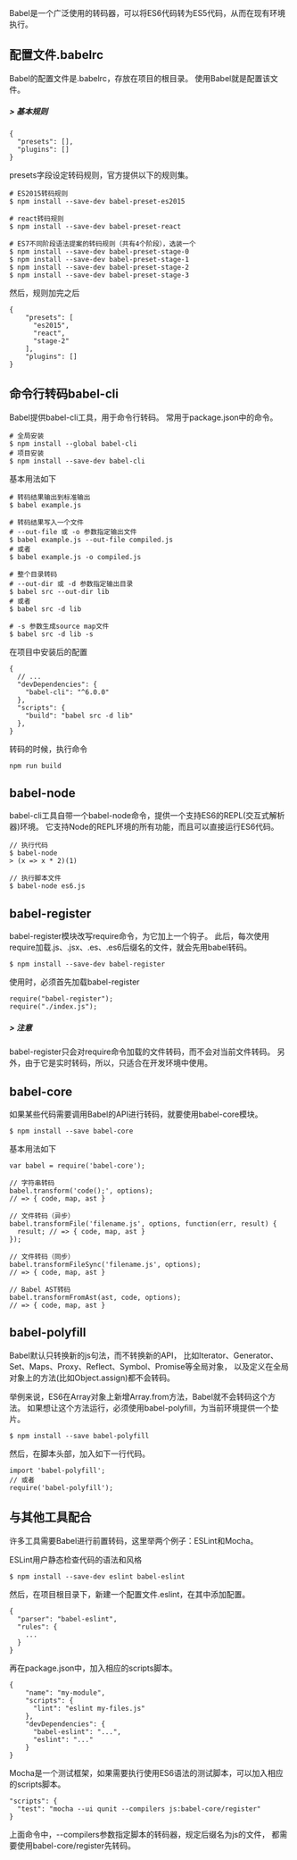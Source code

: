 Babel是一个广泛使用的转码器，可以将ES6代码转为ES5代码，从而在现有环境执行。

## 配置文件.babelrc
Babel的配置文件是.babelrc，存放在项目的根目录。
使用Babel就是配置该文件。

##### > 基本规则

    {
      "presets": [],
      "plugins": []
    }

presets字段设定转码规则，官方提供以下的规则集。

    # ES2015转码规则
    $ npm install --save-dev babel-preset-es2015

    # react转码规则
    $ npm install --save-dev babel-preset-react

    # ES7不同阶段语法提案的转码规则（共有4个阶段），选装一个
    $ npm install --save-dev babel-preset-stage-0
    $ npm install --save-dev babel-preset-stage-1
    $ npm install --save-dev babel-preset-stage-2
    $ npm install --save-dev babel-preset-stage-3

然后，规则加完之后

    {
        "presets": [
          "es2015",
          "react",
          "stage-2"
        ],
        "plugins": []
    }

## 命令行转码babel-cli
Babel提供babel-cli工具，用于命令行转码。
常用于package.json中的命令。

    # 全局安装
    $ npm install --global babel-cli
    # 项目安装
    $ npm install --save-dev babel-cli

基本用法如下

    # 转码结果输出到标准输出
    $ babel example.js

    # 转码结果写入一个文件
    # --out-file 或 -o 参数指定输出文件
    $ babel example.js --out-file compiled.js
    # 或者
    $ babel example.js -o compiled.js

    # 整个目录转码
    # --out-dir 或 -d 参数指定输出目录
    $ babel src --out-dir lib
    # 或者
    $ babel src -d lib

    # -s 参数生成source map文件
    $ babel src -d lib -s

在项目中安装后的配置

    {
      // ...
      "devDependencies": {
        "babel-cli": "^6.0.0"
      },
      "scripts": {
        "build": "babel src -d lib"
      },
    }

转码的时候，执行命令

    npm run build

## babel-node
babel-cli工具自带一个babel-node命令，提供一个支持ES6的REPL(交互式解析器)环境。
它支持Node的REPL环境的所有功能，而且可以直接运行ES6代码。

    // 执行代码
    $ babel-node
    > (x => x * 2)(1)

    // 执行脚本文件
    $ babel-node es6.js

## babel-register
babel-register模块改写require命令，为它加上一个钩子。
此后，每次使用require加载.js、.jsx、.es、.es6后缀名的文件，就会先用babel转码。

    $ npm install --save-dev babel-register

使用时，必须首先加载babel-register

    require("babel-register");
    require("./index.js");

##### > 注意
babel-register只会对require命令加载的文件转码，而不会对当前文件转码。
另外，由于它是实时转码，所以，只适合在开发环境中使用。

## babel-core
如果某些代码需要调用Babel的API进行转码，就要使用babel-core模块。

    $ npm install --save babel-core

基本用法如下

    var babel = require('babel-core');

    // 字符串转码
    babel.transform('code();', options);
    // => { code, map, ast }

    // 文件转码（异步）
    babel.transformFile('filename.js', options, function(err, result) {
      result; // => { code, map, ast }
    });

    // 文件转码（同步）
    babel.transformFileSync('filename.js', options);
    // => { code, map, ast }

    // Babel AST转码
    babel.transformFromAst(ast, code, options);
    // => { code, map, ast }

## babel-polyfill
Babel默认只转换新的js句法，而不转换新的API，
比如Iterator、Generator、Set、Maps、Proxy、Reflect、Symbol、Promise等全局对象，
以及定义在全局对象上的方法(比如Object.assign)都不会转码。

举例来说，ES6在Array对象上新增Array.from方法，Babel就不会转码这个方法。
如果想让这个方法运行，必须使用babel-polyfill，为当前环境提供一个垫片。

    $ npm install --save babel-polyfill

然后，在脚本头部，加入如下一行代码。

    import 'babel-polyfill';
    // 或者
    require('babel-polyfill');

## 与其他工具配合
许多工具需要Babel进行前置转码，这里举两个例子：ESLint和Mocha。

ESLint用户静态检查代码的语法和风格

    $ npm install --save-dev eslint babel-eslint

然后，在项目根目录下，新建一个配置文件.eslint，在其中添加配置。

    {
      "parser": "babel-eslint",
      "rules": {
        ...
      }
    }

再在package.json中，加入相应的scripts脚本。

    {
        "name": "my-module",
        "scripts": {
          "lint": "eslint my-files.js"
        },
        "devDependencies": {
          "babel-eslint": "...",
          "eslint": "..."
        }
    }

Mocha是一个测试框架，如果需要执行使用ES6语法的测试脚本，可以加入相应的scripts脚本。

    "scripts": {
      "test": "mocha --ui qunit --compilers js:babel-core/register"
    }

上面命令中，--compilers参数指定脚本的转码器，规定后缀名为js的文件，
都需要使用babel-core/register先转码。
